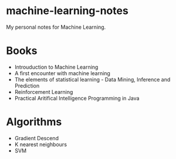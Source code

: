 # machine-learning-notes
My personal notes for Machine Learning.

# Books
- Introuduction to Machine Learning
- A first encounter with machine learning
- The elements of statistical learning - Data Mining, Inference and Prediction
- Reinforcement Learning
- Practical Aritifical Intelligence Programming in Java

# Algorithms
- Gradient Descend
- K nearest neighbours
- SVM
